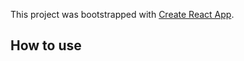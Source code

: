 This project was bootstrapped with [Create React App](https://github.com/facebookincubator/create-react-app).


## How to use 
